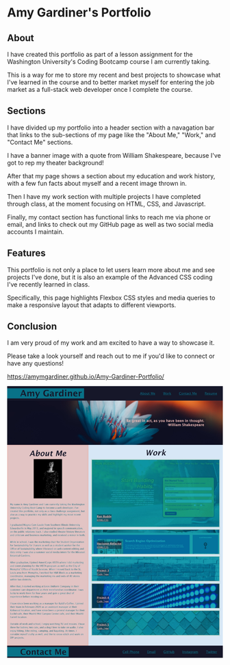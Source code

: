 # Amy Gardiner's Portfolio

## About

I have created this portfolio as part of a lesson assignment for the Washington University's Coding Bootcamp course I am currently taking.

This is a way for me to store my recent and best projects to showcase what I've learned in the course and to better market myself for entering the job market as a full-stack web developer once I complete the course.

## Sections

I have divided up my portfolio into a header section with a navagation bar that links to the sub-sections of my page like the "About Me," "Work," and "Contact Me" sections.

I have a banner image with a quote from William Shakespeare, because I've got to rep my theater background!

After that my page shows a section about my education and work history, with a few fun facts about myself and a recent image thrown in.

Then I have my work section with multiple projects I have completed through class, at the moment focusing on HTML, CSS, and Javascript.

Finally, my contact section has functional links to reach me via phone or email, and links to check out my GitHub page as well as two social media accounts I maintain.

## Features

This portfolio is not only a place to let users learn more about me and see projects I've done, but it is also an example of the Advanced CSS coding I've recently learned in class.

Specifically, this page highlights Flexbox CSS styles and media queries to make a responsive layout that adapts to different viewports.

## Conclusion

I am very proud of my work and am excited to have a way to showcase it.

Please take a look yourself and reach out to me if you'd like to connect or have any questions!

https://amymgardiner.github.io/Amy-Gardiner-Portfolio/

![plot](./assets/images/Web%20capture_18-5-2022_223525_amymgardiner.github.io.jpeg)
